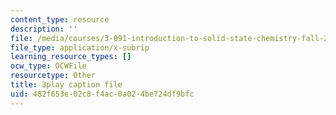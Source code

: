 ```yaml
---
content_type: resource
description: ''
file: /media/courses/3-091-introduction-to-solid-state-chemistry-fall-2018/482f653e02c8f4ac0a024be724df9bfc_uVGQayrQ9JA.srt
file_type: application/x-subrip
learning_resource_types: []
ocw_type: OCWFile
resourcetype: Other
title: 3play caption file
uid: 482f653e-02c8-f4ac-0a02-4be724df9bfc
---
```


